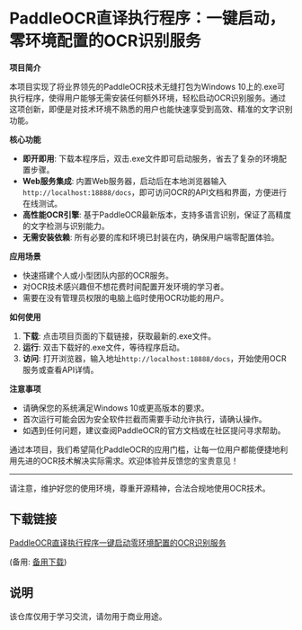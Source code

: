 # PaddleOCR直译执行程序：一键启动，零环境配置的OCR识别服务

**项目简介**

本项目实现了将业界领先的PaddleOCR技术无缝打包为Windows 10上的.exe可执行程序，使得用户能够无需安装任何额外环境，轻松启动OCR识别服务。通过这项创新，即便是对技术环境不熟悉的用户也能快速享受到高效、精准的文字识别功能。

**核心功能**

- **即开即用**: 下载本程序后，双击.exe文件即可启动服务，省去了复杂的环境配置步骤。
- **Web服务集成**: 内置Web服务器，启动后在本地浏览器输入`http://localhost:18888/docs`，即可访问OCR的API文档和界面，方便进行在线测试。
- **高性能OCR引擎**: 基于PaddleOCR最新版本，支持多语言识别，保证了高精度的文字检测与识别能力。
- **无需安装依赖**: 所有必要的库和环境已封装在内，确保用户端零配置体验。

**应用场景**

- 快速搭建个人或小型团队内部的OCR服务。
- 对OCR技术感兴趣但不想花费时间配置开发环境的学习者。
- 需要在没有管理员权限的电脑上临时使用OCR功能的用户。

**如何使用**

1. **下载**: 点击项目页面的下载链接，获取最新的.exe文件。
2. **运行**: 双击下载好的.exe文件，等待程序启动。
3. **访问**: 打开浏览器，输入地址`http://localhost:18888/docs`，开始使用OCR服务或查看API详情。

**注意事项**

- 请确保您的系统满足Windows 10或更高版本的要求。
- 首次运行可能会因为安全软件拦截而需要手动允许执行，请确认操作。
- 如遇到任何问题，建议查阅PaddleOCR的官方文档或在社区提问寻求帮助。

通过本项目，我们希望简化PaddleOCR的应用门槛，让每一位用户都能便捷地利用先进的OCR技术解决实际需求。欢迎体验并反馈您的宝贵意见！

---

请注意，维护好您的使用环境，尊重开源精神，合法合规地使用OCR技术。

## 下载链接
[PaddleOCR直译执行程序一键启动零环境配置的OCR识别服务](https://pan.quark.cn/s/9320b48f7e4e) 

(备用: [备用下载](https://pan.baidu.com/s/1RneP1du6i97ePCBzehPwKw?pwd=t7rd))

## 说明

该仓库仅用于学习交流，请勿用于商业用途。
